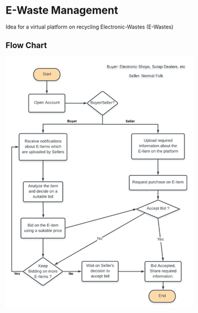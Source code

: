 # E-Waste Management
Idea for a virtual platform on recycling Electronic-Wastes (E-Wastes)

## Flow Chart
![](Diagrams/Workflow_EWaste.jpeg)
